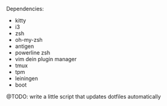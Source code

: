 Dependencies:
- kitty
- i3
- zsh
- oh-my-zsh
- antigen
- powerline zsh
- vim dein plugin manager
- tmux
- tpm
- leiningen
- boot

@TODO: write a little script that updates dotfiles automatically
